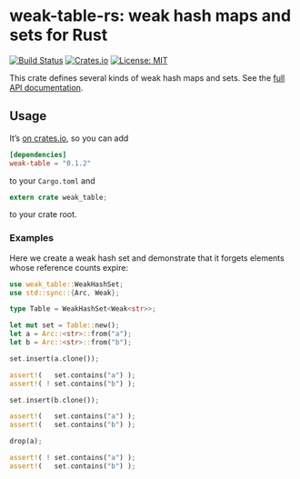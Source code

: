 # weak-table-rs: weak hash maps and sets for Rust

[![Build Status](https://travis-ci.org/tov/weak-table-rs.svg?branch=master)](https://travis-ci.org/tov/weak-table-rs)
[![Crates.io](https://img.shields.io/crates/v/weak-table.svg?maxAge=2592000)](https://crates.io/crates/weak-table)
[![License: MIT](https://img.shields.io/badge/license-MIT-blue.svg)](LICENSE-MIT)

This crate defines several kinds of weak hash maps and sets. See 
the [full API documentation](https://tov.github.io/weak-table-rs/).

## Usage

It’s [on crates.io](https://crates.io/crates/weak-table),
so you can add

```toml
[dependencies]
weak-table = "0.1.2"
```

to your `Cargo.toml` and

```rust
extern crate weak_table;
```

to your crate root.

### Examples

Here we create a weak hash set and demonstrate that it forgets elements
whose reference counts expire:

```rust
use weak_table::WeakHashSet;
use std::sync::{Arc, Weak};

type Table = WeakHashSet<Weak<str>>;

let mut set = Table::new();
let a = Arc::<str>::from("a");
let b = Arc::<str>::from("b");

set.insert(a.clone());

assert!(   set.contains("a") );
assert!( ! set.contains("b") );

set.insert(b.clone());

assert!(   set.contains("a") );
assert!(   set.contains("b") );

drop(a);

assert!( ! set.contains("a") );
assert!(   set.contains("b") );
```
